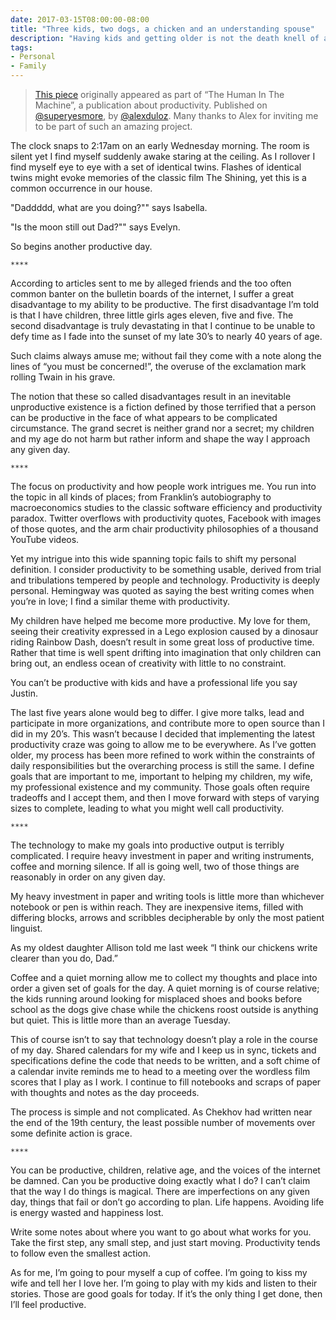 ```yaml
---
date: 2017-03-15T08:00:00-08:00
title: "Three kids, two dogs, a chicken and an understanding spouse"
description: "Having kids and getting older is not the death knell of all things productivity."
tags:
- Personal
- Family
---
```


>[This piece](https://superyesmore.com/three-kids-two-dogs-a-chicken-and-an-understanding-spouse-1463cf9dd8d3b7da9fdba9ea2943ce7c) originally appeared as part of “The Human In The Machine”, a publication about productivity. Published on <a href="https://twitter.com/superyesmore">@superyesmore</a>, by <a href="https://twitter.com/alexduloz">@alexduloz</a>. Many thanks to Alex for inviting me to be part of such an amazing project.

The clock snaps to 2:17am on an early Wednesday morning. The room is silent yet I find myself suddenly awake staring at the ceiling. As I rollover I find myself eye to eye with a set of identical twins. Flashes of identical twins might evoke memories of the classic film The Shining, yet this is a common occurrence in our house.

"Daddddd, what are you doing?"" says Isabella.

"Is the moon still out Dad?"" says Evelyn.

So begins another productive day.

`****`

According to articles sent to me by alleged friends and the too often common banter on the bulletin boards of the internet, I suffer a great disadvantage to my ability to be productive. The first disadvantage I’m told is that I have children, three little girls ages eleven, five and five. The second disadvantage is truly devastating in that I continue to be unable to defy time as I fade into the sunset of my late 30’s to nearly 40 years of age.

Such claims always amuse me; without fail they come with a note along the lines of “you must be concerned!”, the overuse of the exclamation mark rolling Twain in his grave.

The notion that these so called disadvantages result in an inevitable unproductive existence is a fiction defined by those terrified that a person can be productive in the face of what appears to be complicated circumstance. The grand secret is neither grand nor a secret; my children and my age do not harm but rather inform and shape the way I approach any given day.

`****`

The focus on productivity and how people work intrigues me. You run into the topic in all kinds of places; from Franklin’s autobiography to macroeconomics studies to the classic software efficiency and productivity paradox. Twitter overflows with productivity quotes, Facebook with images of those quotes, and the arm chair productivity philosophies of a thousand YouTube videos.

Yet my intrigue into this wide spanning topic fails to shift my personal definition. I consider productivity to be something usable, derived from trial and tribulations tempered by people and technology. Productivity is deeply personal. Hemingway was quoted as saying the best writing comes when you’re in love; I find a similar theme with productivity.

My children have helped me become more productive. My love for them, seeing their creativity expressed in a Lego explosion caused by a dinosaur riding Rainbow Dash, doesn’t result in some great loss of productive time. Rather that time is well spent drifting into imagination that only children can bring out, an endless ocean of creativity with little to no constraint.

You can’t be productive with kids and have a professional life you say Justin.

The last five years alone would beg to differ. I give more talks, lead and participate in more organizations, and contribute more to open source than I did in my 20’s. This wasn’t because I decided that implementing the latest productivity craze was going to allow me to be everywhere. As I’ve gotten older, my process has been more refined to work within the constraints of daily responsibilities but the overarching process is still the same. I define goals that are important to me, important to helping my children, my wife, my professional existence and my community. Those goals often require tradeoffs and I accept them, and then I move forward with steps of varying sizes to complete, leading to what you might well call productivity.

`****`

The technology to make my goals into productive output is terribly complicated. I require heavy investment in paper and writing instruments, coffee and morning silence. If all is going well, two of those things are reasonably in order on any given day.

My heavy investment in paper and writing tools is little more than whichever notebook or pen is within reach. They are inexpensive items, filled with differing blocks, arrows and scribbles decipherable by only the most patient linguist.

As my oldest daughter Allison told me last week “I think our chickens write clearer than you do, Dad.”

Coffee and a quiet morning allow me to collect my thoughts and place into order a given set of goals for the day. A quiet morning is of course relative; the kids running around looking for misplaced shoes and books before school as the dogs give chase while the chickens roost outside is anything but quiet. This is little more than an average Tuesday.

This of course isn’t to say that technology doesn’t play a role in the course of my day. Shared calendars for my wife and I keep us in sync, tickets and specifications define the code that needs to be written, and a soft chime of a calendar invite reminds me to head to a meeting over the wordless film scores that I play as I work. I continue to fill notebooks and scraps of paper with thoughts and notes as the day proceeds.

The process is simple and not complicated. As Chekhov had written near the end of the 19th century, the least possible number of movements over some definite action is grace.

`****`

You can be productive, children, relative age, and the voices of the internet be damned. Can you be productive doing exactly what I do? I can’t claim that the way I do things is magical. There are imperfections on any given day, things that fail or don’t go according to plan. Life happens. Avoiding life is energy wasted and happiness lost.

Write some notes about where you want to go about what works for you. Take the first step, any small step, and just start moving. Productivity tends to follow even the smallest action.

As for me, I’m going to pour myself a cup of coffee. I’m going to kiss my wife and tell her I love her. I’m going to play with my kids and listen to their stories. Those are good goals for today. If it’s the only thing I get done, then I’ll feel productive.